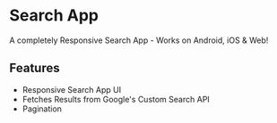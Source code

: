# Search App 

A completely Responsive Search App - Works on Android, iOS & Web! 

## Features
- Responsive Search App UI
- Fetches Results from Google's Custom Search API
- Pagination



